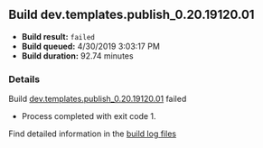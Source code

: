 ## Build dev.templates.publish_0.20.19120.01
- **Build result:** `failed`
- **Build queued:** 4/30/2019 3:03:17 PM
- **Build duration:** 92.74 minutes
### Details
Build [dev.templates.publish_0.20.19120.01](https://winappstudio.visualstudio.com/web/build.aspx?pcguid=a4ef43be-68ce-4195-a619-079b4d9834c2&builduri=vstfs%3a%2f%2f%2fBuild%2fBuild%2f27863) failed

+ Process completed with exit code 1.

Find detailed information in the [build log files](https://uwpctdiags.blob.core.windows.net/buildlogs/dev.templates.publish_0.20.19120.01_logs.zip)
